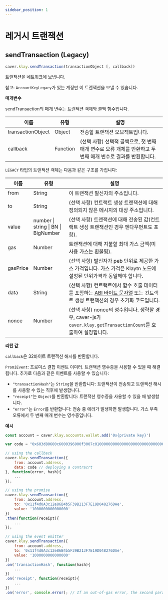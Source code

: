 ```yaml
---
sidebar_position: 1
---
```


# 레거시 트랜잭션

## sendTransaction (Legacy) <a id="sendtransaction-legacy"></a>

```javascript
caver.klay.sendTransaction(transactionObject [, callback])
```
트랜잭션을 네트워크에 보냅니다.

참고: `AccountKeyLegacy`가 있는 계정만 이 트랜잭션을 보낼 수 있습니다.

**매개변수**

sendTransaction의 매개 변수는 트랜잭션 객체와 콜백 함수입니다.

| 이름 | 유형 | 설명 |
| --- | --- | --- |
| transactionObject | Object | 전송할 트랜잭션 오브젝트입니다. |
| callback | Function | (선택 사항) 선택적 콜백으로, 첫 번째 매개 변수로 오류 개체를 반환하고 두 번째 매개 변수로 결과를 반환합니다. |

`LEGACY` 타입의 트랜잭션 객체는 다음과 같은 구조를 가집니다:

| 이름 | 유형 | 설명 |
| --- | --- | --- |
| from | String | 이 트랜잭션 발신자의 주소입니다. |
| to | String | (선택 사항) 컨트랙트 생성 트랜잭션에 대해 정의되지 않은 메시지의 대상 주소입니다. |
| value | number &#124; string &#124; BN &#124; BigNumber | (선택 사항) 트랜잭션에 대해 전송된 값(컨트랙트 생성 트랜잭션인 경우 엔다우먼트도 포함). |
| gas | Number | 트랜잭션에 대해 지불할 최대 가스 금액(미사용 가스는 환불됨). |
| gasPrice | Number | (선택 사항) 발신자가 peb 단위로 제공한 가스 가격입니다. 가스 가격은 Klaytn 노드에 설정된 단위가격과 동일해야 합니다. |
| data | String | (선택 사항) 컨트랙트에서 함수 호출 데이터를 포함하는 [ABI 바이트 문자열](http://solidity.readthedocs.io/en/latest/abi-spec.html) 또는 컨트랙트 생성 트랜잭션의 경우 초기화 코드입니다. |
| nonce | Number | (선택 사항) nonce의 정수입니다. 생략할 경우, caver-js가 `caver.klay.getTransactionCount`를 호출하여 설정합니다. |

**리턴 값**

`callback`은 32바이트 트랜잭션 해시를 반환합니다.

`PromiEvent`: 프로미스 결합 이벤트 이미터. 트랜잭션 영수증을 사용할 수 있을 때 해결됩니다. 추가로 다음과 같은 이벤트를 사용할 수 있습니다:

- ``"transactionHash"``는 ``String``을 반환합니다: 트랜잭션이 전송되고 트랜잭션 해시를 사용할 수 있는 직후에 발생합니다.
- ``"receipt"``는 ``Object``를 반환합니다: 트랜잭션 영수증을 사용할 수 있을 때 발생합니다.
- ``"error"``는 ``Error``를 반환합니다: 전송 중 에러가 발생하면 발생합니다. 가스 부족 오류에서 두 번째 매개 변수는 영수증입니다.

**예시**

```javascript
const account = caver.klay.accounts.wallet.add('0x{private key}')

var code = "0x603d80600c6000396000f3007c01000000000000000000000000000000000000000000000000000000006000350463c6888fa18114602d57005b6007600435028060005260206000f3";

// using the callback
caver.klay.sendTransaction({
    from: account.address,
    data: code // deploying a contracrt
}, function(error, hash){
    ...
});

// using the promise
caver.klay.sendTransaction({
    from: account.address,
    to: '0x11f4d0A3c12e86B4b5F39B213F7E19D048276DAe',
    value: '1000000000000000'
})
.then(function(receipt){
    ...
});

// using the event emitter
caver.klay.sendTransaction({
    from: account.address,
    to: '0x11f4d0A3c12e86B4b5F39B213F7E19D048276DAe',
    value: '1000000000000000'
})
.on('transactionHash', function(hash){
    ...
})
.on('receipt', function(receipt){
    ...
})
.on('error', console.error); // If an out-of-gas error, the second parameter is the receipt.
```
